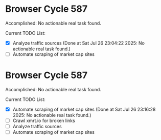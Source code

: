 # Browser Cycle 587

Accomplished: No actionable real task found.

Current TODO List:

- [x] Analyze traffic sources  (Done at Sat Jul 26 23:04:22 2025: No actionable real task found.)
- [ ] Automate scraping of market cap sites

# Browser Cycle 587

Accomplished: No actionable real task found.

Current TODO List:

- [x] Automate scraping of market cap sites  (Done at Sat Jul 26 23:16:28 2025: No actionable real task found.)
- [ ] Crawl xmrt.io for broken links
- [ ] Analyze traffic sources
- [ ] Automate scraping of market cap sites